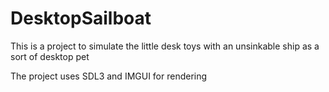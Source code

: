 # DesktopSailboat

This is a project to simulate the little desk toys with an unsinkable ship as a sort of desktop pet

The project uses SDL3 and IMGUI for rendering
